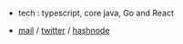 - tech : typescript, core java, Go and React

- [mail](mailto:neilchaudhary12@gmail.com) / [twitter](https://twitter.com/nielchaudhary09) / [hashnode](https://hashnode.com/@nielchaudhary)
